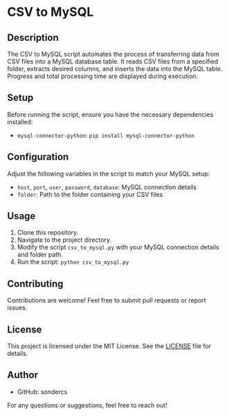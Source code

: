 # CSV to MySQL

## Description
The CSV to MySQL script automates the process of transferring data from CSV files into a MySQL database table. It reads CSV files from a specified folder, extracts desired columns, and inserts the data into the MySQL table. Progress and total processing time are displayed during execution.

## Setup
Before running the script, ensure you have the necessary dependencies installed:
- `mysql-connector-python`: `pip install mysql-connector-python`

## Configuration
Adjust the following variables in the script to match your MySQL setup:
- `host`, `port`, `user`, `password`, `database`: MySQL connection details
- `folder`: Path to the folder containing your CSV files

## Usage
1. Clone this repository.
2. Navigate to the project directory.
3. Modify the script `csv_to_mysql.py` with your MySQL connection details and folder path.
4. Run the script: `python csv_to_mysql.py`

## Contributing
Contributions are welcome! Feel free to submit pull requests or report issues.

## License
This project is licensed under the MIT License. See the [LICENSE](LICENSE) file for details.

## Author
- GitHub: sondercs

For any questions or suggestions, feel free to reach out!
